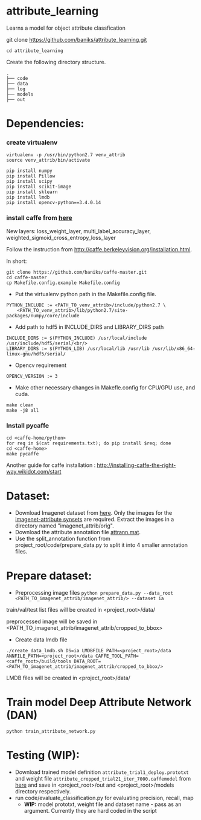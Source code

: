 # attribute_learning
Learns a model for object attribute classfication

git clone https://github.com/baniks/attribute_learning.git

```cd attribute_learning```

Create the following directory structure.
```
.
├── code
├── data
├── log
├── models
├── out
```
# Dependencies:
### create virtualenv
```
virtualenv -p /usr/bin/python2.7 venv_attrib
source venv_attrib/bin/activate

pip install numpy  
pip install Pillow
pip install scipy
pip install scikit-image
pip install sklearn
pip install lmdb
pip install opencv-python==3.4.0.14
```

### install caffe from [here](https://github.com/baniks/caffe-master.git)
New layers: loss_weight_layer, multi_label_accuracy_layer, weighted_sigmoid_cross_entropy_loss_layer

Follow the instruction from http://caffe.berkeleyvision.org/installation.html. 


In short:
```
git clone https://github.com/baniks/caffe-master.git
cd caffe-master
cp Makefile.config.example Makefile.config
```
* Put the virtualenv python path in the Makefile.config file.
```
PYTHON_INCLUDE := <PATH_TO_venv_attrib>/include/python2.7 \
    <PATH_TO_venv_attrib>/lib/python2.7/site-packages/numpy/core/include
```
* Add path to hdf5 in INCLUDE_DIRS and LIBRARY_DIRS path  
```
INCLUDE_DIRS := $(PYTHON_INCLUDE) /usr/local/include /usr/include/hdf5/serial/<br/>
LIBRARY_DIRS := $(PYTHON_LIB) /usr/local/lib /usr/lib /usr/lib/x86_64-linux-gnu/hdf5/serial/ 
```
* Opencv requirement
```
OPENCV_VERSION := 3
```
* Make other necessary changes in Makefle.config for CPU/GPU use, and cuda.
```
make clean
make -j8 all
```

### Install pycaffe 
```
cd <caffe-home/python>
for req in $(cat requirements.txt); do pip install $req; done
cd <caffe-home>
make pycaffe
```

Another guide for caffe installation : http://installing-caffe-the-right-way.wikidot.com/start

# Dataset:
* Download Imagenet dataset from [here](http://image-net.org/index). Only the images for the [imagenet-attribute synsets](http://image-net.org/api/text/imagenet.attributes.obtain_synset_wordlist) are required. Extract the images in a directory named "imagenet_attrib/orig".
* Download the attribute annotation file [attrann.mat](http://image-net.org/download-attributes).
* Use the split_annotation function from project_root/code/prepare_data.py to split it into 4 smaller annotation files.

# Prepare dataset:
* Preprocessing image files
```python prepare_data.py --data_root <PATH_TO_imagenet_attrib/imagenet_attrib/> --dataset ia```

train/val/test list files will be created in <project_root>/data/

preprocessed image will be saved in <PATH_TO_imagenet_attrib/imagenet_attrib/cropped_to_bbox>

* Create data lmdb file
```
./create_data_lmdb.sh DS=ia LMDBFILE_PATH=<project_root>/data ANNFILE_PATH=<project_root>/data CAFFE_TOOL_PATH=<caffe_root>/build/tools DATA_ROOT=<PATH_TO_imagenet_attrib/imagenet_attrib/cropped_to_bbox/>
```
LMDB files will be created in <project_root>/data/


# Train model Deep Attribute Network (DAN)
```
python train_attribute_network.py
```

# Testing (WIP):

* Download trained model definition `attribute_trial1_deploy.prototxt` and weight file `attribute_cropped_trial21_iter_7000.caffemodel` from [here](https://www.dropbox.com/sh/7yqdkrakazgf4kq/AABLrv9tB6eWCYsvfa6noSSNa?dl=0) and save in <project_root>/out and <project_root>/models directory respectively.     
* run code/evaluate_classification.py for evaluating precision, recall, map 
    * **WIP:** model prototxt, weight file and dataset name - pass as an argument. Currently they are hard coded in the script

